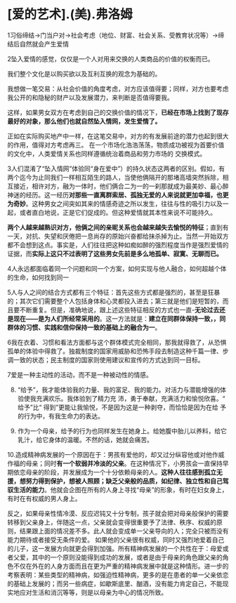 


# [爱的艺术].(美).弗洛姆



1习俗缔结->门当户对->社会考虑（地位、财富、社会关系、受教育状况等）->缔结后自然就会产生爱情


2坠入爱情的感觉，仅仅是一个人对用来交换的人类商品的价值的权衡而已。

我们整个文化是以购买欲以及互利互换的观念为基础的。

我想做一笔交易：从社会价值的角度考虑，对方应该值得要；同样，对方也要考虑我公开的和隐秘的财产以及发展潜力，来判断是否值得要我。

这样，如果男女双方在考虑到自己的交换价值的情况下，**已经在市场上找到了现存最好的对象，那么他们也就自然坠入情网，发生爱情了。**

正如在实际购买地产中一样，在这笔交易中，对方的有发展前途的潜力也起到很大的作用，值得对方考虑再三。
在一个市场化浩浩荡荡，物质成功被视为首要价值的文化中，人类爱情关系也同样遵循统治着商品和劳力市场的
交换模式。



3人们混淆了“坠入情网”体验同“身在爱中”）的持久状态这两者的区别。假如，有两个迄今为止同我们一样相互陌生的路人，当使他俩隔开的那堵高墙突然拆除，相互接近，相许对方，融为一体时，他们俩合二为一的一刹那就成为最美妙、最心醉神迷的经历。这一经历**对那些一直离群索居、孤独无爱的人来说就更加幸福，也更为奇妙**。这种男女之间突如其来的情感奇迹之所以发生，往往与性的吸引力以及一起，或者直白地说，正是它们促成的。但这种爱情就其本性来说不可能持久。

**两个人越来越熟识对方，他俩之间的亲昵关系也会越来越失去愉悦的特征**；直到有一天，对抗、失望和厌倦把一息尚存的原始兴奋都给抹杀掉为止。当然一开始双方都不会想到这点。事实是，人们往往把这种如痴如醉的强烈程度当作是强烈爱情的证据，而**实际上这只不过表明了这些男女先前是多么地孤单、寂寞、无聊而已。**



4人永远都面临着同一个问题和同一个方案，如何实现与他人融合，如何超越个体的生命，如何找到同一


5人与人之间的结合方式都有三个特征：首先这些方式都是强烈的，甚至是狂暴的；其次它们需要整个人包括身体和心灵都投入进去；第三就是他们是短暂的，而且要不断重复。但是，准确地说，跟上述这些特征相反的方式也一直-**无论过去还是现在——是为人们所经常采用的**。这一方法就是：**建立在同群体保持一致，，同群体的习惯、实践和信仰保持一致的基础上的融合为一**。


6我在衣着、习惯和看法方面都与这个群体模式完全相同，那我就得救了，从恐惧孤单的体验中得救了。独裁制度的国家用威胁和恐怖手段去制造这种千篇一律、步调一致的状态；民主制度的国家则使用建议和宣传的方式达到同一目标。


7爱是一种主动性的活动，而不是一种被动性的情感。


8. “给予”，我才能体验我的力量、我的富足、我的能力。对活力与潜能增强的体验使我充满欢乐。我体验到了精力充
沛，勇于奉献，充满活力和愉悦欣喜。“ 给予”比“ 得到”更能让我愉悦，不是因为这是一种剥夺，而恰恰是因为在给
予的行为中，有我生命力的表达。


9. 作为一个母亲，给予的行为也同样发生在她身上。给她腹中胎儿以养料，给它乳汁，给它身体的温暖。不然的话，她就会痛苦。


10.造成精神病发展的一个原因在于：男孩有爱他的，却又过分纵容他或对他作威作福的母亲；同时**有一个软弱并冷淡的父亲**。在这种情况下，小男孩会一直保持早期依恋母亲的阶段，并发展成为一个十分依赖母亲的人。**这种人往往感到孤立无援，想努力得到保护，想被人照顾；缺乏父亲般的品质，如纪律、独立性和自己驾驭生活的能力**。他就会企图在所有的人身上寻找“母亲”的形象，有时在妇女身上，有时在有权威的男人身上。


反之，如果母亲性情冷漠、反应迟钝又十分专制，孩子就会把对母亲般保护的需要转移到父亲身上，伴随这一点，父亲就会变得很重要予了法律、秩序、权威的原则，结果跟上面的情况差不多。此人就会变成单一父亲导向的人；完全只被而没有能力期待或者接受无条件的爱。
如果他的父亲很有权威，同时又强烈地爱着自己的儿子，这一发展方向就更会得到加强。所有精神病发展的一个共性在于：母爱或者父爱，其中的一个原则没能得到成功的发展，或者是由于母亲的角色跟父亲的角色不仅在外在的人身方面而且在更为严重的精神病发展中就是这种情形。进一步的考察表明：某些类型的精神病，如强迫性精神病，更多的是在患者的单一父亲依恋的基础上发展的；而另一些病症，如歇斯底里、酗酒，没有能力肯定自己，不能现实地应对生活和消沉等等，则是以母亲为中心的情况所致。

